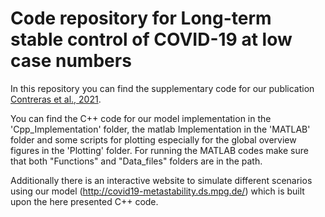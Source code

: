 # Code repository for Long-term stable control of COVID-19 at low case numbers

In this repository you can find the supplementary code
for our publication [Contreras et al., 2021](https://www.science.org/doi/10.1126/sciadv.abg2243).

You can find the C++ code for our model implementation in the 'Cpp_Implementation' folder, the matlab Implementation in the 'MATLAB' folder and some scripts for plotting especially for the global overview figures in the 'Plotting' folder. For running the MATLAB codes make sure that both "Functions" and "Data_files" folders are in the path.

Additionally there is an interactive website to simulate different scenarios using our model (http://covid19-metastability.ds.mpg.de/) which is built upon the here presented C++ code. 
